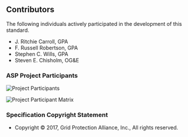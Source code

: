 ## Contributors

The following individuals actively participated in the development of this standard.

- J. Ritchie Carroll, GPA
- F. Russell Robertson, GPA
- Stephen C. Wills, GPA
- Steven E. Chisholm, OG&E


### ASP Project Participants
![Project Participants](Images/participant-logos.png)

![Project Participant Matrix](Images/participant-matrix.png)

### Specification Copyright Statement

- Copyright &copy; 2017, Grid Protection Alliance, Inc., All rights reserved.
